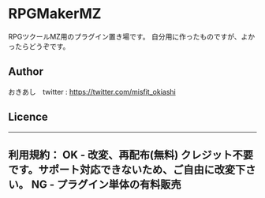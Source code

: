 # RPGMakerMZ

RPGツクールMZ用のプラグイン置き場です。
自分用に作ったものですが、よかったらどうぞです。

## Author
おきあし　twitter : https://twitter.com/misfit_okiashi

## Licence
----------------------------------------------------------------------------
利用規約：
 OK - 改変、再配布(無料)
      クレジット不要です。サポート対応できないため、ご自由に改変下さい。
 NG - プラグイン単体の有料販売
----------------------------------------------------------------------------
